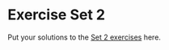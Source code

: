 # Exercise Set 2

Put your solutions to the
[Set 2 exercises](https://comp1721.info/exercises/set2.html) here.
